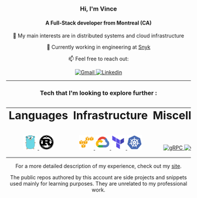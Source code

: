 <h3 align="center">Hi, I'm Vince</h3>
<h4 align="center">A Full-Stack developer from Montreal (CA)</h4>

<p align="center"> 🌱 My main interests are in distributed systems and cloud infrastructure</p>
<p align="center"> 💼 Currently working in engineering at <a href="https://snyk.io/">Snyk</a></p>
<p align="center"> 📫 Feel free to reach out:
<p align="center"> 
   <a href="mailto:vincent.desloover.dev@gmail.com"><img src="https://img.shields.io/badge/Gmail-D14836?style=for-the-badge&logo=gmail&logoColor=white"/ alt="Gmail"> </a>
   <a href="https://www.linkedin.com/in/vincent-desloover/"><img src="https://img.shields.io/badge/LinkedIn-0077B5?style=for-the-badge&logo=linkedin&logoColor=white" alt="Linkedin"/> </a>
</p> 

<hr/>

<h3 align="center">Tech that I'm looking to explore further :</h3>
  
<table border="0" align="center">
  <table border="0" align="center">
 <tr>
   <td><b style="font-size:30px">Languages</b></td>
   <td><b style="font-size:30px">Infrastructure</b></td>
   <td><b style="font-size:30px">Miscellaneous</b></td>
 </tr>
 <tr>
  <td>
    <br/>
    <p align="center"> 
      <a href="https://golang.org" title="Go" target="_blank"> 
        <img src="https://raw.githubusercontent.com/devicons/devicon/master/icons/go/go-original.svg" alt="go" width="40" height="40"/>
      </a>
      <a href="https://www.rust-lang.org/" title="Rust" target="_blank"> 
        <img src="https://raw.githubusercontent.com/devicons/devicon/master/icons/rust/rust-plain.svg" alt="go" width="40" height="40"/>
      </a>
    </p>
  </td>
  <td>
     <br/>
     <p align="center"> 
      <a href="https://aws.amazon.com/" title="AWS" target="_blank"> 
        <img src="https://raw.githubusercontent.com/devicons/devicon/master/icons/amazonwebservices/amazonwebservices-original.svg" alt="aws" width="40" height="40"/> 
      </a>
      <a href="https://cloud.google.com/" title="GCP" target="_blank"> 
        <img src="https://raw.githubusercontent.com/devicons/devicon/master/icons/googlecloud/googlecloud-original.svg" alt="gcp" width="40" height="40"/>
      <a href="https://www.terraform.io/" title="Terraform" target="_blank"> 
        <img src="https://raw.githubusercontent.com/devicons/devicon/master/icons/terraform/terraform-original.svg" alt="terraform" width="40" height="40"/>
      <a href="https://kubernetes.io/" title="Kubernetes" target="_blank"> 
        <img src="https://raw.githubusercontent.com/devicons/devicon/master/icons/kubernetes/kubernetes-plain.svg" alt="kubernetes" width="40" height="40"/> 
      </a>
     </p>
   </td>
  <td>
    <br/>
    <p align="center">
      <a href="https://grpc.io/" title="gRPC" target="_blank"> 
        <img src="https://grpc.io/img/logos/grpc-logo.png" alt="gRPC" width="60" height="40"/> 
      </a>
      <a href="https://webassembly.org/" title="WASM" target="_blank"> 
        <img src="https://upload.wikimedia.org/wikipedia/commons/thumb/1/1f/WebAssembly_Logo.svg/1200px-WebAssembly_Logo.svg.png" alt="wasm" width="40" height="40"/> 
      </a>
      <a href="https://redis.io/" title="Redis" target="_blank"> 
        <img src="https://raw.githubusercontent.com/devicons/devicon/master/icons/redis/redis-original.svg" alt="redis" width="40" height="40"/> 
      </a>
    <p>
  </td>
  </tr>
</table>
 
<p align="center">For a more detailed description of my experience, check out my <a href="https://vincedeslo.github.io/">site</a>.<p>
<p align="center">The public repos authored by this account are side projects and snippets used mainly for learning purposes. They are unrelated to my professional work.<p>
